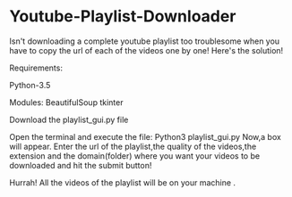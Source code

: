 # Youtube-Playlist-Downloader
Isn't downloading a complete youtube playlist too troublesome when you have to copy the url of each of the videos one by one! Here's the solution! 


Requirements:

Python-3.5

Modules:
  BeautifulSoup 
  tkinter

Download the playlist_gui.py file

Open the terminal and execute the file:
Python3 playlist_gui.py
Now,a box will appear.
Enter the url of the playlist,the quality of the videos,the extension and the domain(folder) where you want your videos to be downloaded and hit the submit button!

Hurrah! All the videos of the playlist will be on your machine .
